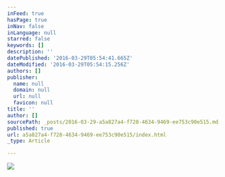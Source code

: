 ```yaml
---
inFeed: true
hasPage: true
inNav: false
inLanguage: null
starred: false
keywords: []
description: ''
datePublished: '2016-03-29T05:54:41.665Z'
dateModified: '2016-03-29T05:54:15.256Z'
authors: []
publisher:
  name: null
  domain: null
  url: null
  favicon: null
title: ''
author: []
sourcePath: _posts/2016-03-29-a5a827a4-f728-4634-9469-ee753c90e515.md
published: true
url: a5a827a4-f728-4634-9469-ee753c90e515/index.html
_type: Article

---
```

![](https://the-grid-user-content.s3-us-west-2.amazonaws.com/ae14ac34-a8eb-4240-a30e-b2cf3e043f0d.png)